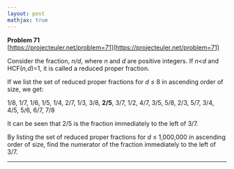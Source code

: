 ```yaml
---
layout: post
mathjax: true
---
```

**Problem 71**  
[https://projecteuler.net/problem=71](https://projecteuler.net/problem=71)

<p>Consider the fraction, <i>n/d</i>, where <i>n</i> and <i>d</i> are positive integers. If <i>n</i>&lt;<i>d</i> and HCF(<i>n,d</i>)=1, it is called a reduced proper fraction.</p>
<p>If we list the set of reduced proper fractions for <i>d</i> ≤ 8 in ascending order of size, we get:</p>
<p class="center smaller">1/8, 1/7, 1/6, 1/5, 1/4, 2/7, 1/3, 3/8, <b>2/5</b>, 3/7, 1/2, 4/7, 3/5, 5/8, 2/3, 5/7, 3/4, 4/5, 5/6, 6/7, 7/8</p>
<p>It can be seen that 2/5 is the fraction immediately to the left of 3/7.</p>
<p>By listing the set of reduced proper fractions for <i>d</i> ≤ 1,000,000 in ascending order of size, find the numerator of the fraction immediately to the left of 3/7.</p>

---
